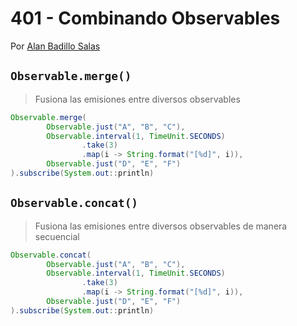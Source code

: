 # 401 - Combinando Observables

Por [Alan Badillo Salas](https://www.nomadacode.com)

## `Observable.merge()`

> Fusiona las emisiones entre diversos observables

```java
Observable.merge(
        Observable.just("A", "B", "C"),
        Observable.interval(1, TimeUnit.SECONDS)
                .take(3)
                .map(i -> String.format("[%d]", i)),
        Observable.just("D", "E", "F")
).subscribe(System.out::println)
```

## `Observable.concat()`

> Fusiona las emisiones entre diversos observables de manera secuencial

```java
Observable.concat(
        Observable.just("A", "B", "C"),
        Observable.interval(1, TimeUnit.SECONDS)
                .take(3)
                .map(i -> String.format("[%d]", i)),
        Observable.just("D", "E", "F")
).subscribe(System.out::println)
```